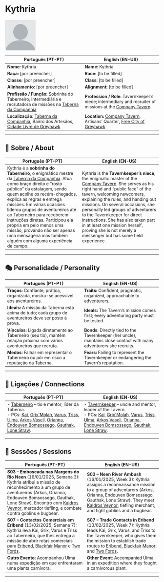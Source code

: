 # Kythria

![npc_kythria](docs/assets/npc/npc_blank.png)

| **Português (PT-PT)** | **English (EN-US)** |
|------------------------|----------------------|
| **Nome:** Kythria | **Name:** Kythria |
| **Raça:** [por preencher] | **Race:** [to be filled] |
| **Classe:** [por preencher] | **Class:** [to be filled] |
| **Alinhamento:** [por preencher] | **Alignment:** [to be filled] |
| **Profissão / Função:** Sobrinha do Taberneiro; intermediária e recrutadora de missões na [Taberna da Companhia](../locations/estalagem_da_companhia.md) | **Profession / Role:** Tavernkeeper’s niece; intermediary and recruiter of missions at the [Company Tavern](../locations/estalagem_da_companhia.md) |
| **Localização:** [Taberna da Companhia](../locations/estalagem_da_companhia.md), Bairro dos Artesãos, [Cidade Livre de Greyhawk](../locations/cidade_de_greyhawk.md) | **Location:** [Company Tavern](../locations/estalagem_da_companhia.md), Artisans’ Quarter, [Free City of Greyhawk](../locations/cidade_de_greyhawk.md) |

---

## 📖 Sobre / About

| **Português (PT-PT)** | **English (EN-US)** |
|------------------------|----------------------|
| Kythria é a **sobrinha do Taberneiro**, o enigmático mestre da [Taberna da Companhia](../locations/estalagem_da_companhia.md). Atua como braço direito e “rosto público” da estalagem, sendo quem acolhe os recém-chegados, explica as regras e entrega missões. Em várias ocasiões liderou grupos de aventureiros até ao Taberneiro para receberem instruções diretas. Participou ela própria em pelo menos uma missão, provando não ser apenas uma mensageira mas também alguém com alguma experiência de campo. | Kythria is the **Tavernkeeper’s niece**, the enigmatic master of the [Company Tavern](../locations/estalagem_da_companhia.md). She serves as his right hand and “public face” of the tavern, welcoming newcomers, explaining the rules, and handing out missions. On several occasions, she personally led groups of adventurers to the Tavernkeeper for direct instructions. She has also taken part in at least one mission herself, proving she is not merely a messenger but has some field experience. |

---

## 🎭 Personalidade / Personality

| **Português (PT-PT)** | **English (EN-US)** |
|------------------------|----------------------|
| **Traços:** Confiante, prática, organizada, mostra-se acessível aos aventureiros. | **Traits:** Confident, pragmatic, organized, approachable to adventurers. |
| **Ideais:** A missão da Taberna está acima de tudo; cada grupo de aventureiros deve ser posto à prova. | **Ideals:** The Tavern’s mission comes first; every adventuring party must be tested. |
| **Vínculos:** Ligada diretamente ao Taberneiro (seu tio), mantém relação próxima com vários aventureiros que recruta. | **Bonds:** Directly tied to the Tavernkeeper (her uncle), maintains close contact with many adventurers she recruits. |
| **Medos:** Falhar em representar o Taberneiro ou pôr em risco a reputação da Taberna. | **Fears:** Failing to represent the Tavernkeeper or endangering the Tavern’s reputation. |

---

## 🔗 Ligações / Connections

| **Português (PT-PT)**                                                                                                                                                                                                                                                                                                                                                                                                        | **English (EN-US)**                                                                                                                                                                                                                                                                                                                                                                                                         |
| ---------------------------------------------------------------------------------------------------------------------------------------------------------------------------------------------------------------------------------------------------------------------------------------------------------------------------------------------------------------------------------------------------------------------------- | --------------------------------------------------------------------------------------------------------------------------------------------------------------------------------------------------------------------------------------------------------------------------------------------------------------------------------------------------------------------------------------------------------------------------- |
| - [Taberneiro](taverneiro.d) – tio e mentor, líder da Taberna. <br>- PCs: [Kai](pc_kai.md), [Grix'Molah](docs/dm/-/pc/pc_grix_molah.md), [Varus](pc_varus.md), [Triss](docs/dm/-/pc/pc_triss_merrill.md), [Ulma](pc_ulma.md), [Arkos Vasell](pc_arkos_vasell.md), [Orianna](pc_orianna.md), [Endouven Bomsossego](docs/dm/-/pc/pc_endouven_bomsossego.md), [Gauthak](pc_gauthak.md), [Lone Straw](pc_lone_straw.md). | - [Tavernkeeper](taverneiro.d) – uncle and mentor, leader of the Tavern. <br>- PCs: [Kai](pc_kai.md), [Grix'Molah](docs/dm/-/pc/pc_grix_molah.md), [Varus](pc_varus.md), [Triss](docs/dm/-/pc/pc_triss_merrill.md), [Ulma](pc_ulma.md), [Arkos Vasell](pc_arkos_vasell.md), [Orianna](pc_orianna.md), [Endouven Bomsossego](docs/dm/-/pc/pc_endouven_bomsossego.md), [Gauthak](pc_gauthak.md), [Lone Straw](pc_lone_straw.md). |

---

## 📜 Sessões / Sessions

| **Português (PT-PT)** | **English (EN-US)** |
|------------------------|----------------------|
| **S03 – Emboscada nas Margens do Rio Neen** (16/01/2025, Semana 3): Kythria atribui a missão de reconhecimento a um grupo de aventureiros (Arkos, Orianna, Endouven Bomsossego, Gauthak, Lone Straw). Encontro com [Kaldros Veynor](kaldros_veynor.md), mercador tiefling, e combate contra goblins e bugbear. | **S03 – Neen River Ambush** (16/01/2025, Week 3): Kythria assigns a reconnaissance mission to a group of adventurers (Arkos, Orianna, Endouven Bomsossego, Gauthak, Lone Straw). They meet [Kaldros Veynor](kaldros_veynor.md), tiefling merchant, and fight goblins and a bugbear. |
| **S07 – Contactos Comerciais em Eribend** (13/02/2025, Semana 7): Kythria leva Kai, Grix, Varus e Triss ao Taberneiro, que lhes entrega a missão de abrir rotas comerciais para [Eribend](../locations/eribend.md), [Blackfair Manor](../locations/blackfair_manor.md) e [Two Fords](../locations/two_fords.md). | **S07 – Trade Contacts in Eribend** (13/02/2025, Week 7): Kythria leads Kai, Grix, Varus, and Triss to the Tavernkeeper, who gives them the mission to establish trade routes to [Eribend](../locations/eribend.md), [Blackfair Manor](../locations/blackfair_manor.md), and [Two Fords](../locations/two_fords.md). |
| **Outro Evento**: Acompanhou Ulma numa expedição em que enfrentaram uma planta carnívora. | **Other Event**: Accompanied Ulma in an expedition where they fought a carnivorous plant. |

---
